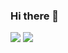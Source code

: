 ### Hi there 👋

<img src="https://github-readme-stats.vercel.app/api?username=DomDevs2000&show_icons=true&theme=radical"/>
<img src="https://github-readme-stats.vercel.app/api/top-langs/?username=DomDevs2000&show_icons=true&theme=radical")/>
